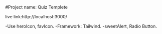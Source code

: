 #Project name: Quiz Templete

live link:http://localhost:3000/

-Use heroIcon, favIcon.
-Framework: Tailwind.
-sweetAlert, Radio Button.

